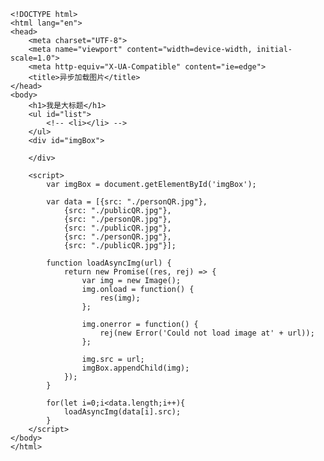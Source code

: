 

    <!DOCTYPE html>
    <html lang="en">
    <head>
        <meta charset="UTF-8">
        <meta name="viewport" content="width=device-width, initial-scale=1.0">
        <meta http-equiv="X-UA-Compatible" content="ie=edge">
        <title>异步加载图片</title>
    </head>
    <body>
        <h1>我是大标题</h1>
        <ul id="list">
            <!-- <li></li> -->
        </ul>
        <div id="imgBox">
            
        </div>
    
        <script>
            var imgBox = document.getElementById('imgBox');
    
            var data = [{src: "./personQR.jpg"}, 
                {src: "./publicQR.jpg"},
                {src: "./personQR.jpg"},
                {src: "./publicQR.jpg"},
                {src: "./personQR.jpg"},
                {src: "./publicQR.jpg"}];
    
            function loadAsyncImg(url) {
                return new Promise((res, rej) => {
                    var img = new Image();
                    img.onload = function() {
                        res(img);
                    };
                    
                    img.onerror = function() {
                        rej(new Error('Could not load image at' + url));
                    };
    
                    img.src = url;
                    imgBox.appendChild(img);
                });
            }
    
            for(let i=0;i<data.length;i++){
                loadAsyncImg(data[i].src);
            }
        </script>
    </body>
    </html>